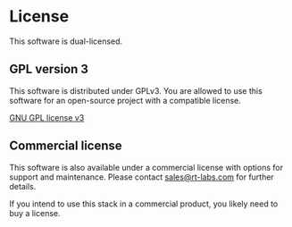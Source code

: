 # License

This software is dual-licensed.

## GPL version 3

This software is distributed under GPLv3. You are allowed to use this
software for an open-source project with a compatible license.

[GNU GPL license v3](https://www.gnu.org/licenses/gpl-3.0.html)

## Commercial license

This software is also available under a commercial license with
options for support and maintenance. Please contact sales@rt-labs.com
for further details.

If you intend to use this stack in a commercial product, you likely need to
buy a license.
